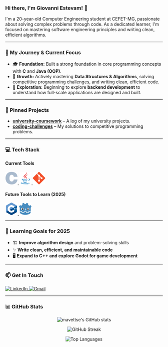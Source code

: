 ### Hi there, I'm Giovanni Estevam! 👋

<p align="left">
  I'm a 20-year-old Computer Engineering student at CEFET-MG, passionate about solving complex problems through code.  
  As a dedicated learner, I'm focused on mastering software engineering principles and writing clean, efficient algorithms.
</p>

---

### 🚀 My Journey & Current Focus

* 🎓 **Foundation:** Built a strong foundation in core programming concepts with **C** and **Java (OOP)**.  
* 🌱 **Growth:** Actively mastering **Data Structures & Algorithms**, solving competitive programming challenges, and writing clean, efficient code.  
* 🔭 **Exploration:** Beginning to explore **backend development** to understand how full-scale applications are designed and built.  

---

### 📌 Pinned Projects

* [**university-coursework**](https://github.com/mavettse/university-coursework) – A log of my university projects.  
* [**coding-challenges**](https://github.com/mavettse/coding-challenges) – My solutions to competitive programming problems.  

---

### 💻 Tech Stack

#### Current Tools
<p align="left">
  <a href="https://www.cprogramming.com/" target="_blank" rel="noreferrer">
    <img src="https://raw.githubusercontent.com/devicons/devicon/master/icons/c/c-original.svg" alt="C" width="40" height="40"/>
  </a>
  <a href="https://www.java.com/" target="_blank" rel="noreferrer">
    <img src="https://raw.githubusercontent.com/devicons/devicon/master/icons/java/java-original.svg" alt="Java" width="40" height="40"/>
  </a>
  <a href="https://git-scm.com/" target="_blank" rel="noreferrer">
    <img src="https://raw.githubusercontent.com/devicons/devicon/master/icons/git/git-original.svg" alt="Git" width="40" height="40"/>
  </a>
</p>

#### Future Tools to Learn (2025)
<p align="left">
  <a href="https://isocpp.org/" target="_blank" rel="noreferrer">
    <img src="https://raw.githubusercontent.com/devicons/devicon/master/icons/cplusplus/cplusplus-original.svg" alt="C++" width="40" height="40"/>
  </a>
  <a href="https://godotengine.org/" target="_blank" rel="noreferrer">
    <img src="https://raw.githubusercontent.com/devicons/devicon/master/icons/godot/godot-original.svg" alt="Godot" width="40" height="40"/>
  </a>
</p>

---

### 🎯 Learning Goals for 2025

- 🏗 **Improve algorithm design** and problem-solving skills  
- ✨ **Write clean, efficient, and maintainable code**  
- 🖥 **Expand to C++ and explore Godot for game development**

---

### 📫 Get In Touch

<p align="left">
  <a href="https://www.linkedin.com/in/mavettse/" target="_blank">
    <img align="center" src="https://raw.githubusercontent.com/rahuldkjain/github-profile-readme-generator/master/src/images/icons/Social/linked-in-alt.svg" alt="LinkedIn" height="30" width="40" />
  </a>
  <a href="mailto:gioestevam04@gmail.com" target="_blank">
    <img align="center" src="https://cdn.jsdelivr.net/gh/devicons/devicon/icons/google/google-original.svg" alt="Gmail" height="30" width="40" />
  </a>
</p>

---

### 📊 GitHub Stats

<p align="center">
  <img src="https://github-readme-stats.vercel.app/api?username=mavettse&show_icons=true&theme=dracula&include_all_commits=true&count_private=true&cache_seconds=86400" alt="mavettse's GitHub stats" />
</p>

<p align="center">
  <img src="https://github-readme-streak-stats.herokuapp.com?user=mavettse&theme=dracula&cache_seconds=86400" alt="GitHub Streak" />
</p>

<p align="center">
  <img src="https://github-readme-stats.vercel.app/api/top-langs/?username=mavettse&layout=compact&theme=dracula&cache_seconds=86400" alt="Top Languages" />
</p>

